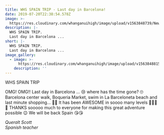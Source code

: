 ```yaml
---
title: WHS SPAIN TRIP - Last day in Barcelona!
date: 2019-07-20T22:38:54.578Z
image: >-
  https://res.cloudinary.com/whanganuihigh/image/upload/v1563848739/News/Last_Day.jpg
description: |-
  WHS SPAIN TRIP.  
  Last day in Barcelona ...
short: |-
  WHS SPAIN TRIP.  
  Last day in Barcelona ...
image_gallery:
  - image: >-
      https://res.cloudinary.com/whanganuihigh/image/upload/v1563848815/News/5.jpg
    description: ''
---
```

WHS SPAIN TRIP

OMG! OMG!! Last day in Barcelona ... 😢 where has the time gone? 🙄 
Barcelona center walk, Boqueria Market, swim in La Barceloneta beach and last minute shopping... 🤪😊 
It has been AWESOME in soooo many levels 🎉😉😍😍 
THANKS sooooo much to everyone for making this great adventure possible 😉 
We will be back Spain 😘😘

_Queralt Scott_    
_Spanish teacher_

